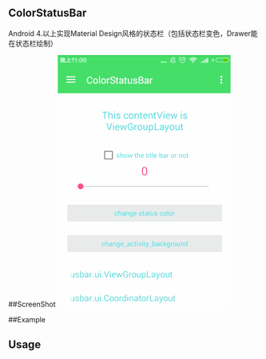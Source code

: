 ## ColorStatusBar

Android 4.以上实现Material Design风格的状态栏（包括状态栏变色，Drawer能在状态栏绘制）

##ScreenShot
![ColorStatusBar](screenshot/gif.gif "Gif Example")


##Example



## Usage









